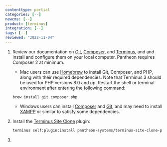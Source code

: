 ```yaml
---
contenttype: partial
categories: [--]
newcms: [--]
product: [terminus]
integration: [--]
tags: [--]
reviewed: "2022-11-04"
---
```


1. Review our documentation on [Git](/guides/git/git-config), [Composer](/guides/composer), and [Terminus](/terminus), and and install and configure them on your local computer. Pantheon requires Composer 2 at minimum.


   - Mac users can use [Homebrew](https://brew.sh/) to install Git, Composer, and PHP, along with their required dependencies. Note that Terminus 3 should be used for PHP versions 8.0 and up. Restart the shell or terminal environment after entering the following command:

    ```bash{promptUser: user}
    brew install git composer php
    ```

   - Windows users can install [Composer](https://getcomposer.org/doc/00-intro.md#installation-windows) and [Git](https://git-scm.com/download/win), and may need to install [XAMPP](https://www.apachefriends.org/index.html) or similar to satisfy some dependencies.

1. Install the [Terminus Site Clone](https://github.com/pantheon-systems/terminus-site-clone-plugin) plugin:

   ```bash
   terminus self:plugin:install pantheon-systems/terminus-site-clone-plugin
   ```

1. <Partial file="export-alias.md" />
